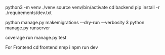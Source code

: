 

python3 -m venv ./venv
source venv/bin/activate
cd backend
pip install -r ./requirements/dev.txt


python manage.py makemigrations --dry-run --verbosity 3
python manage.py runserver

coverage run manage.py test


For Frontend
cd frontend
nmp i
npm run dev
